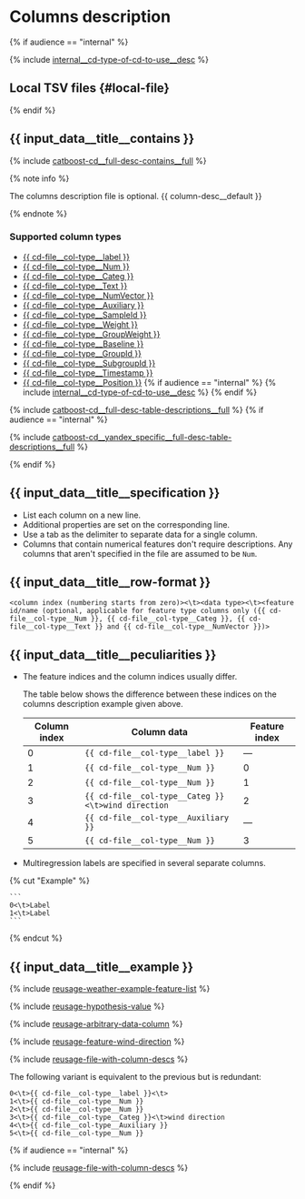 # Columns description

{% if audience == "internal" %}

{% include [internal__cd-type-of-cd-to-use__desc](../yandex_specific/_includes/type-of-cd-to-use__desc.md) %}

## Local TSV files {#local-file}

{% endif %}

## {{ input_data__title__contains }}

{% include [catboost-cd__full-desc-contains__full](../_includes/work_src/reusage-input-data/contains__full.md) %}

{% note info %}

The columns description file is optional. {{ column-desc__default }}

{% endnote %}

### Supported column types

* [{{ cd-file__col-type__label }}](#label)
* [{{ cd-file__col-type__Num }}](#num)
* [{{ cd-file__col-type__Categ }}](#categ)
* [{{ cd-file__col-type__Text }}](#text)
* [{{ cd-file__col-type__NumVector }}](#numvector)
* [{{ cd-file__col-type__Auxiliary }}](#auxiliary)
* [{{ cd-file__col-type__SampleId }}](#sampleId)
* [{{ cd-file__col-type__Weight }}](#weight)
* [{{ cd-file__col-type__GroupWeight }}](#groupWeight)
* [{{ cd-file__col-type__Baseline }}](#baseline)
* [{{ cd-file__col-type__GroupId }}](#groupId)
* [{{ cd-file__col-type__SubgroupId }}](#subgroupId)
* [{{ cd-file__col-type__Timestamp }}](#timestamp)
* [{{ cd-file__col-type__Position }}](#position)
{% if audience == "internal" %}
{% include [internal__cd-type-of-cd-to-use__desc](../yandex_specific/_includes/column_types.md) %}
{% endif %}

{% include [catboost-cd__full-desc-table-descriptions__full](../_includes/work_src/reusage-input-data/table-descriptions__full.md) %}
{% if audience == "internal" %}

{% include [catboost-cd__yandex_specific__full-desc-table-descriptions__full](../yandex_specific/_includes/reusage-input-data/table-descriptions__full.md) %}

{% endif %}

## {{ input_data__title__specification }}

- List each column on a new line.
- Additional properties are set on the corresponding line.
- Use a tab as the delimiter to separate data for a single column.
- Columns that contain numerical features don't require descriptions. Any columns that aren't specified in the file are assumed to be `Num`.

## {{ input_data__title__row-format }}

```
<column index (numbering starts from zero)><\t><data type><\t><feature id/name (optional, applicable for feature type columns only ({{ cd-file__col-type__Num }}, {{ cd-file__col-type__Categ }}, {{ cd-file__col-type__Text }} and {{ cd-file__col-type__NumVector }})>
```

## {{ input_data__title__peculiarities }}

- The feature indices and the column indices usually differ.

    The table below shows the difference between these indices on the columns description example given above.

    Column index | Column data | Feature index
    ----- | ----- | -----
    0 | `{{ cd-file__col-type__label }}` | —
    1 | `{{ cd-file__col-type__Num }}` | 0
    2 | `{{ cd-file__col-type__Num }}` | 1
    3 | `{{ cd-file__col-type__Categ }}<\t>wind direction` | 2
    4 | `{{ cd-file__col-type__Auxiliary }}` | —
    5 | `{{ cd-file__col-type__Num }}` | 3

- Multiregression labels are specified in several separate columns.


{% cut "Example" %}

    ```
    0<\t>Label
    1<\t>Label
    ```

{% endcut %}


## {{ input_data__title__example }}

{% include [reusage-weather-example-feature-list](../_includes/work_src/reusage/weather-example-feature-list.md) %}


{% include [reusage-hypothesis-value](../_includes/work_src/reusage/hypothesis-value.md) %}


{% include [reusage-arbitrary-data-column](../_includes/work_src/reusage/arbitrary-data-column.md) %}


{% include [reusage-feature-wind-direction](../_includes/work_src/reusage/feature-wind-direction.md) %}


{% include [reusage-file-with-column-descs](../_includes/work_src/reusage/file-with-column-descs.md) %}


The following variant is equivalent to the previous but is redundant:

```
0<\t>{{ cd-file__col-type__label }}<\t>
1<\t>{{ cd-file__col-type__Num }}
2<\t>{{ cd-file__col-type__Num }}
3<\t>{{ cd-file__col-type__Categ }}<\t>wind direction
4<\t>{{ cd-file__col-type__Auxiliary }}
5<\t>{{ cd-file__col-type__Num }}
```
{% if audience == "internal" %}

{% include [reusage-file-with-column-descs](../yandex_specific/_includes/yt_tables.md) %}

{% endif %}

